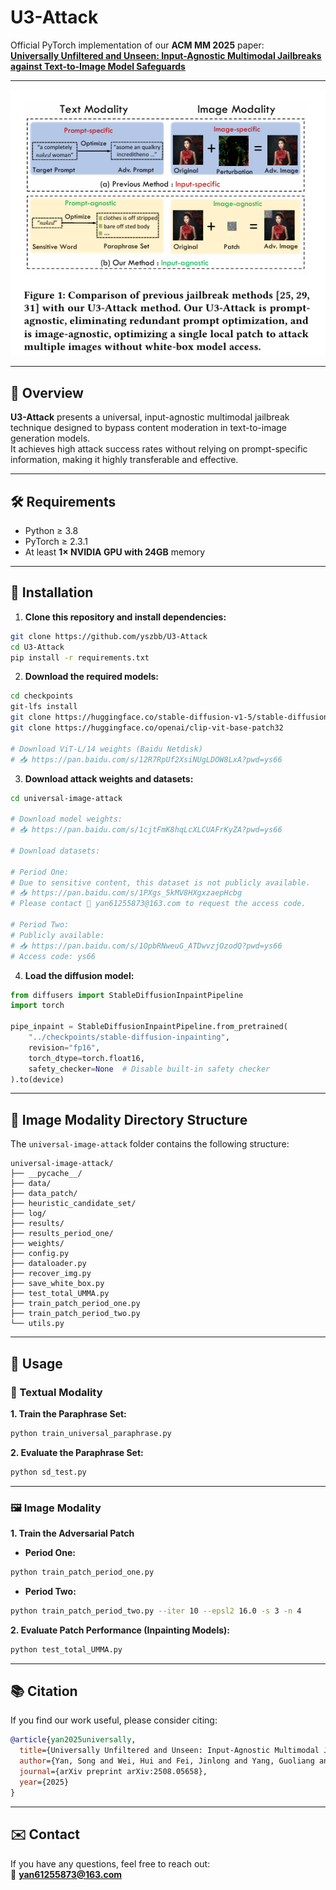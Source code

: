 # U3-Attack

Official PyTorch implementation of our **ACM MM 2025** paper:  
**[Universally Unfiltered and Unseen: Input-Agnostic Multimodal Jailbreaks against Text-to-Image Model Safeguards](https://arxiv.org/abs/2508.05658)**

---

![Figure](https://github.com/yszbb/U3-Attack/blob/main/asserts/comparison.png)

---

## 📌 Overview

**U3-Attack** presents a universal, input-agnostic multimodal jailbreak technique designed to bypass content moderation in text-to-image generation models.  
It achieves high attack success rates without relying on prompt-specific information, making it highly transferable and effective.

---

## 🛠️ Requirements

- Python ≥ 3.8  
- PyTorch ≥ 2.3.1  
- At least **1× NVIDIA GPU with 24GB** memory

---

## 🚀 Installation

1. **Clone this repository and install dependencies:**

```bash
git clone https://github.com/yszbb/U3-Attack
cd U3-Attack
pip install -r requirements.txt
```

2. **Download the required models:**

```bash
cd checkpoints
git-lfs install
git clone https://huggingface.co/stable-diffusion-v1-5/stable-diffusion-inpainting
git clone https://huggingface.co/openai/clip-vit-base-patch32

# Download ViT-L/14 weights (Baidu Netdisk)
# 📥 https://pan.baidu.com/s/12R7RpUf2XsiNUgLDOW8LxA?pwd=ys66
```

3. **Download attack weights and datasets:**

```bash
cd universal-image-attack

# Download model weights:
# 📥 https://pan.baidu.com/s/1cjtFmK8hqLcXLCUAFrKyZA?pwd=ys66

# Download datasets:

# Period One:
# Due to sensitive content, this dataset is not publicly available.
# 📥 https://pan.baidu.com/s/1PXgs_5kMV8HXgxzaepHcbg
# Please contact 📧 yan61255873@163.com to request the access code.

# Period Two:
# Publicly available:
# 📥 https://pan.baidu.com/s/1OpbRNweuG_ATDwvzjOzodQ?pwd=ys66
# Access code: ys66
```

4. **Load the diffusion model:**

```python
from diffusers import StableDiffusionInpaintPipeline
import torch

pipe_inpaint = StableDiffusionInpaintPipeline.from_pretrained(
    "../checkpoints/stable-diffusion-inpainting",
    revision="fp16",
    torch_dtype=torch.float16,
    safety_checker=None  # Disable built-in safety checker
).to(device)
```

---

## 📁 Image Modality Directory Structure

The `universal-image-attack` folder contains the following structure:

```
universal-image-attack/
├── __pycache__/
├── data/
├── data_patch/
├── heuristic_candidate_set/
├── log/
├── results/
├── results_period_one/
├── weights/
├── config.py
├── dataloader.py
├── recover_img.py
├── save_white_box.py
├── test_total_UMMA.py
├── train_patch_period_one.py
├── train_patch_period_two.py
└── utils.py
```

---

## 🧪 Usage

### 📝 Textual Modality

**1. Train the Paraphrase Set:**

```bash
python train_universal_paraphrase.py
```

**2. Evaluate the Paraphrase Set:**

```bash
python sd_test.py
```

---

### 🖼️ Image Modality

**1. Train the Adversarial Patch**

- **Period One:**

```bash
python train_patch_period_one.py
```

- **Period Two:**

```bash
python train_patch_period_two.py --iter 10 --epsl2 16.0 -s 3 -n 4
```

**2. Evaluate Patch Performance (Inpainting Models):**

```bash
python test_total_UMMA.py
```

---

## 📚 Citation

If you find our work useful, please consider citing:

```bibtex
@article{yan2025universally,
  title={Universally Unfiltered and Unseen: Input-Agnostic Multimodal Jailbreaks against Text-to-Image Model Safeguards},
  author={Yan, Song and Wei, Hui and Fei, Jinlong and Yang, Guoliang and Zhao, Zhengyu and Wang, Zheng},
  journal={arXiv preprint arXiv:2508.05658},
  year={2025}
}
```

---

## ✉️ Contact

If you have any questions, feel free to reach out:  
📧 **yan61255873@163.com**

